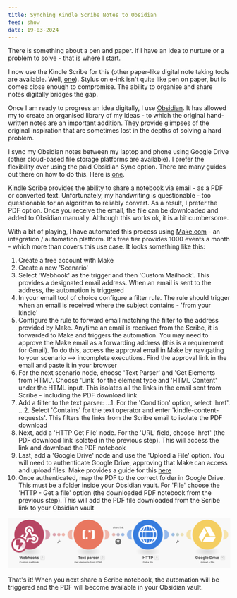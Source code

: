 ```yaml
---
title: Synching Kindle Scribe Notes to Obsidian
feed: show
date: 19-03-2024
---
```


There is something about a pen and paper. If I have an idea to nurture or a problem to solve - that is where I start. 

I now use the Kindle Scribe for this (other paper-like digital note taking tools are available. Well,  [one](https://remarkable.com/store/remarkable-2)). Stylus on e-ink isn't quite like pen on paper, but is comes close enough to compromise. The ability to organise and share notes digitally bridges the gap.

Once I am ready to progress an idea digitally, I use [Obsidian](https://obsidian.md/). It has allowed my to create an organised library of my ideas - to which the original hand-written notes are an important addition. They provide glimpses of the original inspiration that are sometimes lost in the depths of solving a hard problem. 

I sync my Obsidian notes between my laptop and phone using Google Drive (other cloud-based file storage platforms are available). I prefer the flexibility over using the paid Obsidian Sync option. There are many guides out there on how to do this. Here is [one](https://www.makeuseof.com/sync-obsidian-vault-across-devices/).

Kindle Scribe provides the ability to share a notebook via email - as a PDF or converted text. Unfortunately, my handwriting is questionable - too questionable for an algorithm to reliably convert. As a result, I prefer the PDF option. Once you receive the email, the file can be downloaded and added to Obsidian manually. Although this works ok, it is a bit cumbersome. 

With a bit of playing, I have automated this process using [Make.com](https://make.com) - an integration / automation platform. It's free tier provides 1000 events a month - which more than covers this use case. It looks something like this:

1. Create a free account with Make
2. Create a new 'Scenario'
3. Select 'Webhook' as the trigger and then 'Custom Mailhook'. This provides a designated email address. When an email is sent to the address, the automation is triggered
4. In your email tool of choice configure a filter rule. The rule should trigger when an email is received where the subject contains - 'from your kindle'
5. Configure the rule to forward email matching the filter to the address provided by Make. Anytime an email is received from the Scribe, it is forwarded to Make and triggers the automation. You may need to approve the Make email as a forwarding address (this is a requirement for Gmail). To do this, access the approval email in Make by navigating to your scenario --> incomplete executions. Find the approval link in the email and paste it in your browser
6. For the next scenario node, choose 'Text Parser' and 'Get Elements from HTML'. Choose 'Link' for the element type and 'HTML Content' under the HTML input. This isolates all the links in the email sent from Scribe - including the PDF download link
7. Add a filter to the text parser:
	...1. For the 'Condition' option, select 'href'.
	...2. Select 'Contains' for the text operator and enter 'kindle-content-requests'. This filters the links from the Scribe email to isolate the PDF download
9. Next, add a 'HTTP Get File' node. For the 'URL' field, choose 'href' (the PDF download link isolated in the previous step). This will access the link and download the PDF notebook
10. Last, add a 'Google Drive' node and use the 'Upload a File' option. You will need to authenticate Google Drive, approving that Make can access and upload files. Make provides a guide for this [here](https://www.make.com/en/help/app/google-drive#create-and-configure-a-google-cloud-console-project-for-google-drive)
11. Once authenticated, map the PDF to the correct folder in Google Drive. This must be a folder inside your Obsidian vault. For 'File' choose the 'HTTP - Get a file' option (the downloaded PDF notebook from the previous step). This will add the PDF file downloaded from the Scribe link to your Obsidian vault

![Alt Text](/assets/img/make_sync_scribe.png "Make Scenario")

That's it! When you next share a Scribe notebook, the automation will be triggered and the PDF will become available in your Obsidian vault.